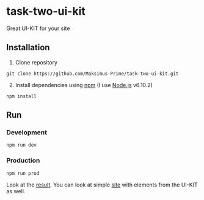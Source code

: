 # task-two-ui-kit
Great UI-KIT for your site
## Installation
1. Clone repository
```
git clone https://github.com/Maksimus-Prime/task-two-ui-kit.git
```
2. Install dependencies using [npm](https://www.npmjs.com/) (I use [Node.js](https://nodejs.org) v6.10.2)
```
npm install
```
## Run
### Development
```
npm run dev
```
### Production
```
npm run prod
```
Look at the [result](https://maksimus-prime.github.io/task-two-ui-kit/public/).
You can look at simple [site](https://maksimus-prime.github.io/task-two-ui-kit/public/main.html) with elements from the UI-KIT as well.